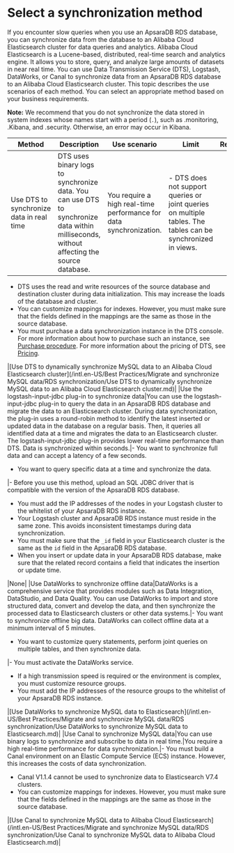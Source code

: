 # Select a synchronization method

If you encounter slow queries when you use an ApsaraDB RDS database, you can synchronize data from the database to an Alibaba Cloud Elasticsearch cluster for data queries and analytics. Alibaba Cloud Elasticsearch is a Lucene-based, distributed, real-time search and analytics engine. It allows you to store, query, and analyze large amounts of datasets in near real time. You can use Data Transmission Service \(DTS\), Logstash, DataWorks, or Canal to synchronize data from an ApsaraDB RDS database to an Alibaba Cloud Elasticsearch cluster. This topic describes the use scenarios of each method. You can select an appropriate method based on your business requirements.

**Note:** We recommend that you do not synchronize the data stored in system indexes whose names start with a period \(`.`\), such as .monitoring, .Kibana, and .security. Otherwise, an error may occur in Kibana.

|Method|Description|Use scenario|Limit|Reference|
|------|-----------|------------|-----|---------|
|Use DTS to synchronize data in real time|DTS uses binary logs to synchronize data. You can use DTS to synchronize data within milliseconds, without affecting the source database.|You require a high real-time performance for data synchronization.|-   DTS does not support queries or joint queries on multiple tables. The tables can be synchronized in views.
-   DTS uses the read and write resources of the source database and destination cluster during data initialization. This may increase the loads of the database and cluster.
-   You can customize mappings for indexes. However, you must make sure that the fields defined in the mappings are the same as those in the source database.
-   You must purchase a data synchronization instance in the DTS console. For more information about how to purchase such an instance, see [Purchase procedure](). For more information about the pricing of DTS, see [Pricing]().

|[Use DTS to dynamically synchronize MySQL data to an Alibaba Cloud Elasticsearch cluster](/intl.en-US/Best Practices/Migrate and synchronize MySQL data/RDS synchronization/Use DTS to dynamically synchronize MySQL data to an Alibaba Cloud Elasticsearch cluster.md)|
|Use the logstash-input-jdbc plug-in to synchronize data|You can use the logstash-input-jdbc plug-in to query the data in an ApsaraDB RDS database and migrate the data to an Elasticsearch cluster. During data synchronization, the plug-in uses a round-robin method to identify the latest inserted or updated data in the database on a regular basis. Then, it queries all identified data at a time and migrates the data to an Elasticsearch cluster. The logstash-input-jdbc plug-in provides lower real-time performance than DTS. Data is synchronized within seconds.|-   You want to synchronize full data and can accept a latency of a few seconds.
-   You want to query specific data at a time and synchronize the data.

|-   Before you use this method, upload an SQL JDBC driver that is compatible with the version of the ApsaraDB RDS database.
-   You must add the IP addresses of the nodes in your Logstash cluster to the whitelist of your ApsaraDB RDS instance.
-   Your Logstash cluster and ApsaraDB RDS instance must reside in the same zone. This avoids inconsistent timestamps during data synchronization.
-   You must make sure that the `_id` field in your Elasticsearch cluster is the same as the `id` field in the ApsaraDB RDS database.
-   When you insert or update data in your ApsaraDB RDS database, make sure that the related record contains a field that indicates the insertion or update time.

|None|
|Use DataWorks to synchronize offline data|DataWorks is a comprehensive service that provides modules such as Data Integration, DataStudio, and Data Quality. You can use DataWorks to import and store structured data, convert and develop the data, and then synchronize the processed data to Elasticsearch clusters or other data systems.|-   You want to synchronize offline big data. DataWorks can collect offline data at a minimum interval of 5 minutes.
-   You want to customize query statements, perform joint queries on multiple tables, and then synchronize data.

|-   You must activate the DataWorks service.
-   If a high transmission speed is required or the environment is complex, you must customize resource groups.
-   You must add the IP addresses of the resource groups to the whitelist of your ApsaraDB RDS instance.

|[Use DataWorks to synchronize MySQL data to Elasticsearch](/intl.en-US/Best Practices/Migrate and synchronize MySQL data/RDS synchronization/Use DataWorks to synchronize MySQL data to Elasticsearch.md)|
|Use Canal to synchronize MySQL data|You can use binary logs to synchronize and subscribe to data in real time.|You require a high real-time performance for data synchronization.|-   You must build a Canal environment on an Elastic Compute Service \(ECS\) instance. However, this increases the costs of data synchronization.
-   Canal V1.1.4 cannot be used to synchronize data to Elasticsearch V7.4 clusters.
-   You can customize mappings for indexes. However, you must make sure that the fields defined in the mappings are the same as those in the source database.

|[Use Canal to synchronize MySQL data to Alibaba Cloud Elasticsearch](/intl.en-US/Best Practices/Migrate and synchronize MySQL data/RDS synchronization/Use Canal to synchronize MySQL data to Alibaba Cloud Elasticsearch.md)|

